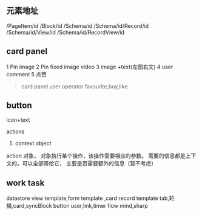 ## 元素地址
/PageItem/id
/Block/id
/Schema/id
/Schema/id/Record/id
/Schema/id/View/id
/Schema/id/RecordView/id
## card panel
1  Pin image
2  Pin fixed image video
3  image +text(左图右文)
4  user comment 
5  点赞
> card panel user operator
 favourite,buy,like

 ## button
 icon+text
 
 actions
 1. context object

 action 
 对象， 对象执行某个操作，该操作需要相应的参数。
 需要的信息都是上下文的，可以全部带给它，
 主要是否需要额外的信息（暂不考虑）

## work task
datastore view template,form template ,card record template
tab,轮播,card,syncBlock
button
user,link,timer
flow mind,sharp


